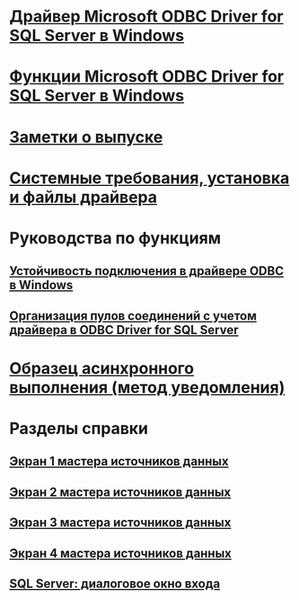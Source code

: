 # [Драйвер Microsoft ODBC Driver for SQL Server в Windows](microsoft-odbc-driver-for-sql-server-on-windows.md)
# [Функции Microsoft ODBC Driver for SQL Server в Windows](features-of-the-microsoft-odbc-driver-for-sql-server-on-windows.md)

# [Заметки о выпуске](release-notes.md)
# [Системные требования, установка и файлы драйвера](system-requirements-installation-and-driver-files.md)

# Руководства по функциям
## [Устойчивость подключения в драйвере ODBC в Windows](connection-resiliency-in-the-windows-odbc-driver.md)
## [Организация пулов соединений с учетом драйвера в ODBC Driver for SQL Server](driver-aware-connection-pooling-in-the-odbc-driver-for-sql-server.md)

# [Образец асинхронного выполнения (метод уведомления)](asynchronous-execution-notification-method-sample.md)

# Разделы справки
## [Экран 1 мастера источников данных](dsn-wizard-1.md)
## [Экран 2 мастера источников данных](dsn-wizard-2.md)
## [Экран 3 мастера источников данных](dsn-wizard-3.md)
## [Экран 4 мастера источников данных](dsn-wizard-4.md)
## [SQL Server: диалоговое окно входа](sql-server-login-dialog.md)

